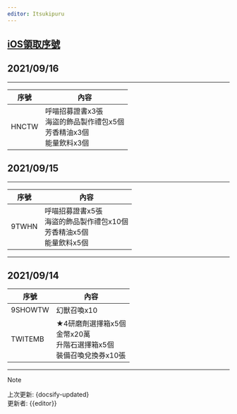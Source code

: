 ```yaml
---
editor: Itsukipuru
---
```


## [iOS領取序號](https://couponweb.netmarble.com/coupon/ennt/1324)

## 2021/09/16 <!-- {docsify-ignore} -->

---

| 序號  | 內容                                                                        |
| ----- | --------------------------------------------------------------------------- |
| HNCTW | 呼喵招募證書x3張<br>海盜的飾品製作禮包x5個<br>芳香精油x3個<br>能量飲料x3個 |

## 2021/09/15 <!-- {docsify-ignore} -->

---

| 序號  | 內容                                                                        |
| ----- | --------------------------------------------------------------------------- |
| 9TWHN | 呼喵招募證書x5張<br>海盜的飾品製作禮包x10個<br>芳香精油x5個<br>能量飲料x5個 |

---

## 2021/09/14 <!-- {docsify-ignore} -->

| 序號    | 內容                                                                       |
| ------- | -------------------------------------------------------------------------- |
| 9SHOWTW | 幻獸召喚x10                                                                |
| TWITEMB | ★4研磨劑選擇箱x5個<br>金幣x20萬<br>升階石選擇箱x5個<br>裝備召喚兌換券x10張 |

---  

> [!NOTE]
> 上次更新: {docsify-updated}  
> 更新者: {{editor}}
